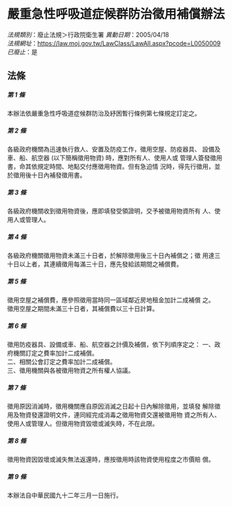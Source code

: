 # 嚴重急性呼吸道症候群防治徵用補償辦法

*法規類別*：廢止法規＞行政院衛生署
*異動日期*：2005/04/18  
*法規網址*：https://law.moj.gov.tw/LawClass/LawAll.aspx?pcode=L0050009
*已廢止*：是


## 法條
##### 第 1 條
本辦法依嚴重急性呼吸道症候群防治及紓困暫行條例第七條規定訂定之。

##### 第 2 條
各級政府機關為迅速執行救人、安置及防疫工作，徵用空屋、防疫器具、
設備及車、船、航空器 (以下簡稱徵用物資) 時，應對所有人、使用人或
管理人簽發徵用書，命其依規定時間、地點交付應徵用物資。但有急迫情
況時，得先行徵用，並於徵用後十日內補發徵用書。

##### 第 3 條
各級政府機關收到徵用物資後，應即填發受領證明，交予被徵用物資所有
人、使用人或管理人。

##### 第 4 條
各級政府機關徵用物資未滿三十日者，於解除徵用後三十日內補償之；徵
用達三十日以上者，其連續徵用每滿三十日，應先發給該期間之補償費。

##### 第 5 條
徵用空屋之補償費，應參照徵用當時同一區域鄰近房地租金加計二成補償
之。                                                            
徵用空屋之期間未滿三十日者，其補償費以三十日計算。

##### 第 6 條
徵用防疫器具、設備或車、船、航空器之計價及補償，依下列順序定之：
一、政府機關訂定之費率加計二成補償。                            
二、相關公會訂定之費率加計二成補償。                            
三、徵用機關與各被徵用物資之所有權人協議。


##### 第 7 條
徵用原因消滅時，徵用機關應自原因消滅之日起十日內解除徵用，並填發
解除徵用及物資發還證明文件，連同經完成消毒之徵用物資交還被徵用物
資之所有人、使用人或管理人。但徵用物資毀壞或滅失時，不在此限。

##### 第 8 條
徵用物資因毀壞或滅失無法返還時，應按徵用時該物資使用程度之市價賠
償。

##### 第 9 條
本辦法自中華民國九十二年三月一日施行。


